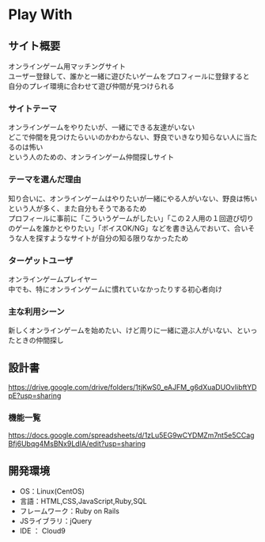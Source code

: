# Play With

## サイト概要
オンラインゲーム用マッチングサイト  
ユーザー登録して、誰かと一緒に遊びたいゲームをプロフィールに登録すると  
自分のプレイ環境に合わせて遊び仲間が見つけられる

### サイトテーマ
オンラインゲームをやりたいが、一緒にできる友達がいない  
どこで仲間を見つけたらいいのかわからない、野良でいきなり知らない人に当たるのは怖い  
という人のための、オンラインゲーム仲間探しサイト

### テーマを選んだ理由
知り合いに、オンラインゲームはやりたいが一緒にやる人がいない、野良は怖いという人が多く、また自分もそうであるため  
プロフィールに事前に「こういうゲームがしたい」「この２人用の１回遊び切りのゲームを誰かとやりたい」「ボイスOK/NG」などを書き込んでおいて、合いそうな人を探すようなサイトが自分の知る限りなかったため

### ターゲットユーザ
オンラインゲームプレイヤー  
中でも、特にオンラインゲームに慣れていなかったりする初心者向け

### 主な利用シーン
新しくオンラインゲームを始めたい、けど周りに一緒に遊ぶ人がいない、といったときの仲間探し

## 設計書
https://drive.google.com/drive/folders/1tjKwS0_eAJFM_g6dXuaDUOvIibftYDpE?usp=sharing
### 機能一覧
https://docs.google.com/spreadsheets/d/1zLu5EG9wCYDMZm7nt5e5CCagBfj6Ubqg4MsBNx9LdIA/edit?usp=sharing

## 開発環境
- OS：Linux(CentOS)
- 言語：HTML,CSS,JavaScript,Ruby,SQL
- フレームワーク：Ruby on Rails
- JSライブラリ：jQuery
- IDE ： Cloud9

